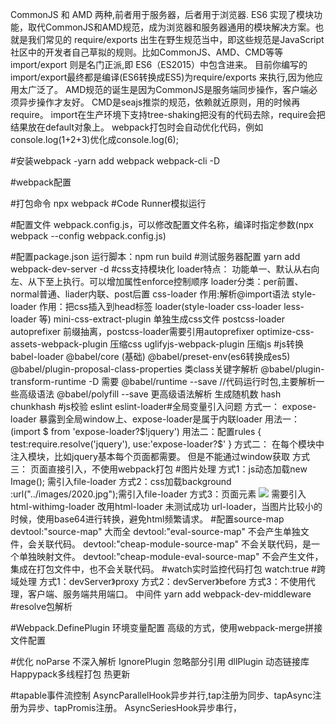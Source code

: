 CommonJS 和 AMD 两种,前者用于服务器，后者用于浏览器.
ES6 实现了模块功能，取代CommonJS和AMD规范，成为浏览器和服务器通用的模块解决方案。也就是我们常见的
require/exports 出生在野生规范当中，即这些规范是JavaScript社区中的开发者自己草拟的规则。比如CommonJS、AMD、CMD等等
import/export 则是名门正派,即 ES6（ES2015）中包含进来。
目前你编写的import/export最终都是编译(ES6转换成ES5)为require/exports 来执行,因为他应用太广泛了。
AMD规范的诞生是因为CommonJS是服务端同步操作，客户端必须异步操作才友好。
CMD是seajs推崇的规范，依赖就近原则，用的时候再require。
import在生产环境下支持tree-shaking把没有的代码去除，require会把结果放在default对象上。
webpack打包时会自动优化代码，例如console.log(1+2+3)优化成console.log(6);

#安装webpack
    -yarn add webpack webpack-cli -D

#webpack配置

#打包命令
    npx webpack
#Code Runner模拟运行

#配置文件
    webpack.config.js，可以修改配置文件名称，编译时指定参数(npx webpack --config  webpack.config.js)

#配置package.json 
    运行脚本：npm run build 
#测试服务器配置
    yarn add webpack-dev-server -d
#css支持模块化
    loader特点： 功能单一、默认从右向左、从下至上执行。可以增加属性enforce控制顺序
    loader分类：per前置、normal普通、liader内联、post后置
    css-loader 作用:解析@import语法 
    style-loader 作用：把css插入到head标签
    loader(style-loader     css-loader    less-loader  等)
    mini-css-extract-plugin 单独生成css文件
    postcss-loader  autoprefixer    前缀抽离，postcss-loader需要引用autoprefixer
    optimize-css-assets-webpack-plugin      压缩css
    uglifyjs-webpack-plugin     压缩js
#js转换
    babel-loader    @babel/core (基础)    @babel/preset-env(es6转换成es5)    
    @babel/plugin-proposal-class-properties  类class关键字解析
    @babel/plugin-transform-runtime -D 需要 @babel/runtime --save  //代码运行时包,主要解析一些高级语法
    @babel/polyfill --save  更高级语法解析
    生成随机数  hash  chunkhash 
#js校验
    eslint  eslint-loader#全局变量引入问题
    方式一：
        expose-loader 暴露到全局window上、expose-loader是属于内联loader
        用法一：(import $ from 'expose-loader?$!jquery')
        用法二：配置rules
            {
                test:require.resolve('jquery'),
                use:'expose-loader?$'
            }
    方式二：
        在每个模块中注入模块，比如jquery基本每个页面都需要。 但是不能通过window获取
    方式三：
        页面直接引入，不使用webpack打包
#图片处理
    方式1：js动态加载new Image(); 需引入file-loader
    方式2：css加载background :url("../images/2020.jpg");需引入file-loader
    方式3：页面元素 <img src="../images/zyx.png" /> 需要引入html-withimg-loader 改用html-loader 未测试成功
    url-loader，当图片比较小的时候，使用base64进行转换，避免html频繁请求。
#配置source-map
    devtool:"source-map"    大而全
    devtool:"eval-source-map" 不会产生单独文件，会关联代码。
    devtool:"cheap-module-source-map"  不会关联代码，是一个单独映射文件。
    devtool:"cheap-module-eval-source-map" 不会产生文件，集成在打包文件中，也不会关联代码。
#watch实时监控代码打包
    watch:true
#跨域处理
    方式1：devServer》proxy
    方式2：devServer》before
    方式3：不使用代理，客户端、服务端共用端口。
        中间件 yarn add webpack-dev-middleware
#resolve包解析

#Webpack.DefinePlugin 环境变量配置
    高级的方式，使用webpack-merge拼接文件配置

#优化
    noParse 不深入解析
    IgnorePlugin 忽略部分引用
    dllPlugin 动态链接库
    Happypack多线程打包
    热更新

#tapable事件流控制
    AsyncParallelHook异步并行,tap注册为同步、tapAsync注册为异步、tapPromis注册。
    AsyncSeriesHook异步串行，
    
